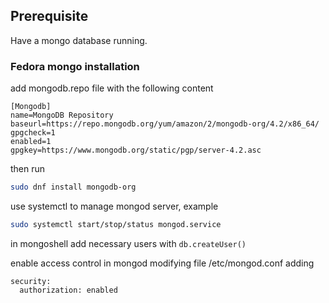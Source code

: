 ## Prerequisite

Have a mongo database running.

### Fedora mongo installation

add mongodb.repo file with the following content

```
[Mongodb]
name=MongoDB Repository
baseurl=https://repo.mongodb.org/yum/amazon/2/mongodb-org/4.2/x86_64/
gpgcheck=1
enabled=1
gpgkey=https://www.mongodb.org/static/pgp/server-4.2.asc
```

then run  
```bash
sudo dnf install mongodb-org
```

use systemctl to manage mongod server, example
```bash
sudo systemctl start/stop/status mongod.service
```

in mongoshell add necessary users with `db.createUser()`

enable access control in mongod modifying file /etc/mongod.conf adding 
```
security:
  authorization: enabled
```
